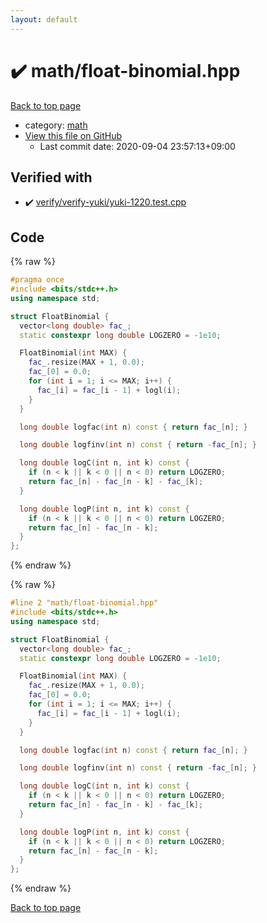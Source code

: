 ```yaml
---
layout: default
---
```


<!-- mathjax config similar to math.stackexchange -->
<script type="text/javascript" async
  src="https://cdnjs.cloudflare.com/ajax/libs/mathjax/2.7.5/MathJax.js?config=TeX-MML-AM_CHTML">
</script>
<script type="text/x-mathjax-config">
  MathJax.Hub.Config({
    TeX: { equationNumbers: { autoNumber: "AMS" }},
    tex2jax: {
      inlineMath: [ ['$','$'] ],
      processEscapes: true
    },
    "HTML-CSS": { matchFontHeight: false },
    displayAlign: "left",
    displayIndent: "2em"
  });
</script>

<script type="text/javascript" src="https://cdnjs.cloudflare.com/ajax/libs/jquery/3.4.1/jquery.min.js"></script>
<script src="https://cdn.jsdelivr.net/npm/jquery-balloon-js@1.1.2/jquery.balloon.min.js" integrity="sha256-ZEYs9VrgAeNuPvs15E39OsyOJaIkXEEt10fzxJ20+2I=" crossorigin="anonymous"></script>
<script type="text/javascript" src="../../assets/js/copy-button.js"></script>
<link rel="stylesheet" href="../../assets/css/copy-button.css" />


# :heavy_check_mark: math/float-binomial.hpp

<a href="../../index.html">Back to top page</a>

* category: <a href="../../index.html#7e676e9e663beb40fd133f5ee24487c2">math</a>
* <a href="{{ site.github.repository_url }}/blob/master/math/float-binomial.hpp">View this file on GitHub</a>
    - Last commit date: 2020-09-04 23:57:13+09:00




## Verified with

* :heavy_check_mark: <a href="../../verify/verify/verify-yuki/yuki-1220.test.cpp.html">verify/verify-yuki/yuki-1220.test.cpp</a>


## Code

<a id="unbundled"></a>
{% raw %}
```cpp
#pragma once
#include <bits/stdc++.h>
using namespace std;

struct FloatBinomial {
  vector<long double> fac_;
  static constexpr long double LOGZERO = -1e10;

  FloatBinomial(int MAX) {
    fac_.resize(MAX + 1, 0.0);
    fac_[0] = 0.0;
    for (int i = 1; i <= MAX; i++) {
      fac_[i] = fac_[i - 1] + logl(i);
    }
  }

  long double logfac(int n) const { return fac_[n]; }

  long double logfinv(int n) const { return -fac_[n]; }

  long double logC(int n, int k) const {
    if (n < k || k < 0 || n < 0) return LOGZERO;
    return fac_[n] - fac_[n - k] - fac_[k];
  }

  long double logP(int n, int k) const {
    if (n < k || k < 0 || n < 0) return LOGZERO;
    return fac_[n] - fac_[n - k];
  }
};
```
{% endraw %}

<a id="bundled"></a>
{% raw %}
```cpp
#line 2 "math/float-binomial.hpp"
#include <bits/stdc++.h>
using namespace std;

struct FloatBinomial {
  vector<long double> fac_;
  static constexpr long double LOGZERO = -1e10;

  FloatBinomial(int MAX) {
    fac_.resize(MAX + 1, 0.0);
    fac_[0] = 0.0;
    for (int i = 1; i <= MAX; i++) {
      fac_[i] = fac_[i - 1] + logl(i);
    }
  }

  long double logfac(int n) const { return fac_[n]; }

  long double logfinv(int n) const { return -fac_[n]; }

  long double logC(int n, int k) const {
    if (n < k || k < 0 || n < 0) return LOGZERO;
    return fac_[n] - fac_[n - k] - fac_[k];
  }

  long double logP(int n, int k) const {
    if (n < k || k < 0 || n < 0) return LOGZERO;
    return fac_[n] - fac_[n - k];
  }
};

```
{% endraw %}

<a href="../../index.html">Back to top page</a>

